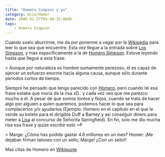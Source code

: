 ```yaml
---
title: "Homero Simpson y yo"
category: Ocio/Humor
date: 2006-01-27T04:48:15-0600
tags:
    - Homero Simpson
---
```


Cuando suelo aburrirme, me da por ponerme a vagar por la [Wikipedia](http://es.wikipedia.org) para leer lo que sea que encuentre. Esta vez llegue a la entrada sobre [Los Simpson](http://es.wikipedia.org/wiki/The_Simpsons), y mas específicamente a la de [Homero Simpson](http://es.wikipedia.org/wiki/Homer_Simpson). Estuve leyendo hasta que llegué a esta frase:

&gt; Aunque por naturaleza es hombre sumamente perezoso, él es capaz de ejercer un esfuerzo enorme hacia alguna causa, aunque sólo durante períodos cortos de tiempo.

Siempre he pensado que tengo parecido con [Homero](http://es.wikipedia.org/wiki/Homer_Simpson), pero cuando leí esa frase estaba que moría de la risa xD.. y cada vez veo que me parezco mucho a él. A pesar de que somos tontos y flojos, cuando se trata de hacer algo por alguien a quien queremos, podemos hacer lo que sea para complacerlos y/o ayudarlos (Ejemplo: Homero en el capítulo en el que le vende su boleto para el dirigible Duff a Barney y asi conseguir dinero para meter a [Lisa](http://es.wikipedia.org/wiki/Lisa_Simpson) al concurso de Señorita Springfield). En fin, solo me dio mucha risa esa frase y quize escribir esto =P

&gt; Marge: ¿Cómo has podido gastar 4.6 millones en un mes? Homer: ¡Me dejaban firman talones con un sello, Marge! ¡¡Con un sello!!

Mas citas de Homero en [Wikiquote](http://es.wikiquote.org/wiki/Homer_Simpson).